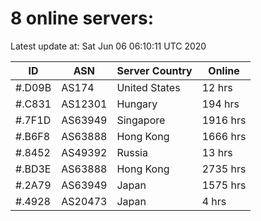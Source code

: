 # 8 online servers:

Latest update at: Sat Jun 06 06:10:11 UTC 2020

| ID | ASN | Server Country | Online |
| -- | --- | -------------- | ------ |
| #.D09B | AS174 | United States | 12 hrs |
| #.C831 | AS12301 | Hungary | 194 hrs |
| #.7F1D | AS63949 | Singapore | 1916 hrs |
| #.B6F8 | AS63888 | Hong Kong | 1666 hrs |
| #.8452 | AS49392 | Russia | 13 hrs |
| #.BD3E | AS63888 | Hong Kong | 2735 hrs |
| #.2A79 | AS63949 | Japan | 1575 hrs |
| #.4928 | AS20473 | Japan | 4 hrs |

